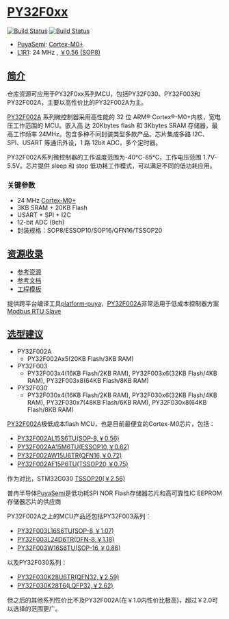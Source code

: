 ﻿# [PY32F0xx](https://www.soc.xin/PY32F002)

[![Build Status](https://github.com/SoCXin/PY32F002/workflows/templates/badge.svg)](https://github.com/SoCXin/PY32F002/actions/workflows/templates.yml)
[![Build Status](https://github.com/SoCXin/PY32F002/workflows/docs/badge.svg)](https://www.soc.xin/PY32F002)

* [PuyaSemi](https://www.puyasemi.com/): [Cortex-M0+](https://github.com/SoCXin/Cortex)
* [L1R1](https://github.com/SoCXin/Level): 24 MHz , [￥0.56 (SOP8)](https://item.szlcsc.com/6036161.html)

## [简介](https://github.com/SoCXin/PY32F002/wiki)

仓库资源可应用于PY32F0xx系列MCU，包括PY32F030、PY32F003和PY32F002A，主要以高性价比的PY32F002A为主。

[PY32F002A](https://www.puyasemi.com/cpzx3/info_267_aid_242_kid_235.html) 系列微控制器采用高性能的 32 位 ARM® Cortex®-M0+内核，宽电压工作范围的 MCU。嵌入高
达 20Kbytes flash 和 3Kbytes SRAM 存储器，最高工作频率 24MHz。包含多种不同封装类型多款产品。芯片集成多路 I2C、SPI、USART 等通讯外设，1 路 12bit ADC，多个定时器。

PY32F002A系列微控制器的工作温度范围为-40℃-85℃，工作电压范围 1.7V-5.5V。芯片提供 sleep 和 stop 低功耗工作模式，可以满足不同的低功耗应用。

### 关键参数

* 24 MHz [Cortex-M0+](https://www.soc.xin/Cortex-M0)
* 3KB SRAM + 20KB Flash
* USART + SPI + I2C
* 12-bit ADC (9ch)
* 封装规格：SOP8/ESSOP10/SOP16/QFN16/TSSOP20

## [资源收录](https://github.com/SoCXin)

* [参考资源](src/)
* [参考文档](docs/)
* [工程模板](templates/)

提供跨平台编译工具[platform-puya](https://github.com/OS-Q/platform-puya)，[PY32F002A](https://www.soc.xin/PY32F002)非常适用于低成本控制器方案[Modbus RTU Slave](https://www.os-q.com/qio/templates/rtu)

## [选型建议](https://github.com/SoCXin/PY32F002)

* PY32F002A
  * PY32F002Ax5(20KB Flash/3KB RAM)
* PY32F003
  * PY32F003x4(16KB Flash/2KB RAM), PY32F003x6(32KB Flash/4KB RAM), PY32F003x8(64KB Flash/8KB RAM)
* PY32F030
  * PY32F030x4(16KB Flash/2KB RAM), PY32F030x6(32KB Flash/4KB RAM), PY32F030x7(48KB Flash/6KB RAM), PY32F030x8(64KB Flash/8KB RAM)


[PY32F002A](https://www.soc.xin/PY32F002)极低成本flash MCU，也是目前最便宜的Cortex-M0芯片，包括：

* [PY32F002AL15S6TU(SOP-8,￥0.56)](https://item.szlcsc.com/6036161.html)
* [PY32F002AA15M6TU(ESSOP10,￥0.62)](https://item.szlcsc.com/6036159.html)
* [PY32F002AW15U6TR(QFN16,￥0.72)](https://item.szlcsc.com/6035786.html)
* [PY32F002AF15P6TU(TSSOP20,￥0.75)](https://item.szlcsc.com/6036160.html)

作为对比，STM32G030 [TSSOP20(￥2.56)](https://item.szlcsc.com/769428.html)

普冉半导体[PuyaSemi](https://www.puyasemi.com/)是低功耗SPI NOR Flash存储器芯片和高可靠性IC EEPROM存储器芯片的供应商

PY32F002A之上的MCU产品还包括PY32F003系列：

* [PY32F003L16S6TU(SOP-8,￥1.07)](https://item.szlcsc.com/5732433.html)
* [PY32F003L24D6TR(DFN-8,￥1.18)](https://item.szlcsc.com/5732434.html)
* [PY32F003W16S6TU(SOP-16,￥0.86)](https://item.szlcsc.com/5732435.html)

以及PY32F030系列：

* [PY32F030K28U6TR(QFN32,￥2.59)](https://item.szlcsc.com/3531932.html)
* [PY32F030K28T6(LQFP32,￥2.62)](https://item.szlcsc.com/3531934.html)

但之后的其他系列性价比不及PY32F002A(在￥1.0内性价比极高)，超过￥2.0可以选择的范围更广。

